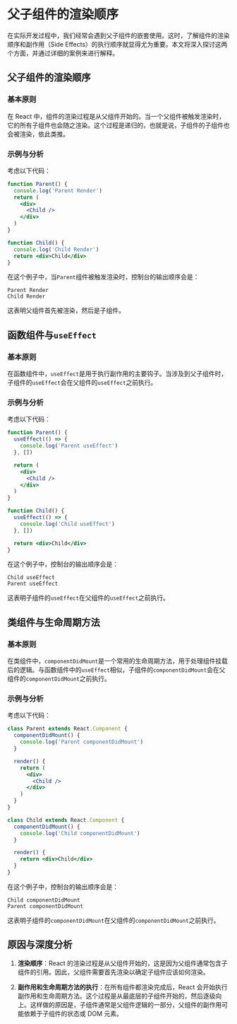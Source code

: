 # 父子组件的渲染顺序

在实际开发过程中，我们经常会遇到父子组件的嵌套使用。这时，了解组件的渲染顺序和副作用（Side Effects）的执行顺序就显得尤为重要。本文将深入探讨这两个方面，并通过详细的案例来进行解释。

## 父子组件的渲染顺序

### 基本原则

在 React 中，组件的渲染过程是从父组件开始的。当一个父组件被触发渲染时，它的所有子组件也会随之渲染。这个过程是递归的，也就是说，子组件的子组件也会被渲染，依此类推。

### 示例与分析

考虑以下代码：

```jsx
function Parent() {
  console.log('Parent Render')
  return (
    <div>
      <Child />
    </div>
  )
}

function Child() {
  console.log('Child Render')
  return <div>Child</div>
}
```

在这个例子中，当`Parent`组件被触发渲染时，控制台的输出顺序会是：

```
Parent Render
Child Render
```

这表明父组件首先被渲染，然后是子组件。

## 函数组件与`useEffect`

### 基本原则

在函数组件中，`useEffect`是用于执行副作用的主要钩子。当涉及到父子组件时，子组件的`useEffect`会在父组件的`useEffect`之前执行。

### 示例与分析

考虑以下代码：

```jsx
function Parent() {
  useEffect(() => {
    console.log('Parent useEffect')
  }, [])

  return (
    <div>
      <Child />
    </div>
  )
}

function Child() {
  useEffect(() => {
    console.log('Child useEffect')
  }, [])

  return <div>Child</div>
}
```

在这个例子中，控制台的输出顺序会是：

```
Child useEffect
Parent useEffect
```

这表明子组件的`useEffect`在父组件的`useEffect`之前执行。

## 类组件与生命周期方法

### 基本原则

在类组件中，`componentDidMount`是一个常用的生命周期方法，用于处理组件挂载后的逻辑。与函数组件中的`useEffect`相似，子组件的`componentDidMount`会在父组件的`componentDidMount`之前执行。

### 示例与分析

考虑以下代码：

```jsx
class Parent extends React.Component {
  componentDidMount() {
    console.log('Parent componentDidMount')
  }

  render() {
    return (
      <div>
        <Child />
      </div>
    )
  }
}

class Child extends React.Component {
  componentDidMount() {
    console.log('Child componentDidMount')
  }

  render() {
    return <div>Child</div>
  }
}
```

在这个例子中，控制台的输出顺序会是：

```
Child componentDidMount
Parent componentDidMount
```

这表明子组件的`componentDidMount`在父组件的`componentDidMount`之前执行。

## 原因与深度分析

1. **渲染顺序**：React 的渲染过程是从父组件开始的，这是因为父组件通常包含子组件的引用。因此，父组件需要首先渲染以确定子组件应该如何渲染。

2. **副作用和生命周期方法的执行**：在所有组件都渲染完成后，React 会开始执行副作用和生命周期方法。这个过程是从最底层的子组件开始的，然后逐级向上。这样做的原因是，子组件通常是父组件逻辑的一部分，父组件的副作用可能依赖于子组件的状态或 DOM 元素。
